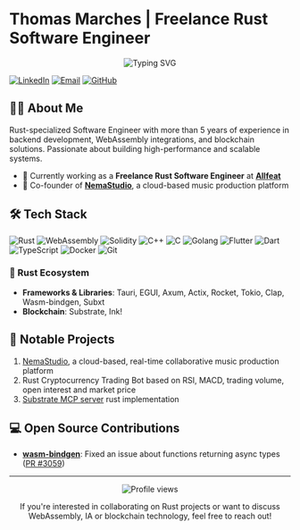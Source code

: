 # Thomas Marches | Freelance Rust Software Engineer

<div align="center">
  <img src="https://readme-typing-svg.herokuapp.com?font=Fira+Code&size=25&duration=3000&pause=1000&color=F75C7E&center=true&vCenter=true&width=435&lines=Rust+Software+Engineer;Blockchain+Developer;WebAssembly+Enthusiast;Open+Source+Contributor" alt="Typing SVG" />
</div>

[![LinkedIn](https://img.shields.io/badge/LinkedIn-0077B5?style=for-the-badge&logo=linkedin&logoColor=white)](https://www.linkedin.com/in/thomas-marches/)
[![Email](https://img.shields.io/badge/Email-D14836?style=for-the-badge&logo=gmail&logoColor=white)](mailto:thomasmarchespro@gmail.com)
[![GitHub](https://img.shields.io/badge/GitHub-100000?style=for-the-badge&logo=github&logoColor=white)](https://github.com/ThomasMarches)

## 👨‍💻 About Me

Rust-specialized Software Engineer with more than 5 years of experience in backend development, WebAssembly integrations, and blockchain solutions. Passionate about building high-performance and scalable systems.

- 🔭 Currently working as a **Freelance Rust Software Engineer** at **[Allfeat](http://github.com/Allfeat)**
- 🚀 Co-founder of **[NemaStudio](https://nemastudio.app/)**, a cloud-based music production platform

## 🛠️ Tech Stack

![Rust](https://img.shields.io/badge/Rust-000000?style=for-the-badge&logo=rust&logoColor=white)
![WebAssembly](https://img.shields.io/badge/WebAssembly-654FF0?style=for-the-badge&logo=webassembly&logoColor=white)
![Solidity](https://img.shields.io/badge/Solidity-e6e6e6?style=for-the-badge&logo=solidity&logoColor=black)
![C++](https://img.shields.io/badge/C%2B%2B-00599C?style=for-the-badge&logo=c%2B%2B&logoColor=white)
![C](https://img.shields.io/badge/C-00599C?style=for-the-badge&logo=c&logoColor=white)
![Golang](https://img.shields.io/badge/Go-00ADD8?style=for-the-badge&logo=go&logoColor=white)
![Flutter](https://img.shields.io/badge/Flutter-02569B?style=for-the-badge&logo=flutter&logoColor=white)
![Dart](https://img.shields.io/badge/Dart-0175C2?style=for-the-badge&logo=dart&logoColor=white)
![TypeScript](https://img.shields.io/badge/TypeScript-007ACC?style=for-the-badge&logo=typescript&logoColor=white)
![Docker](https://img.shields.io/badge/Docker-2CA5E0?style=for-the-badge&logo=docker&logoColor=white)
![Git](https://img.shields.io/badge/Git-F05032?style=for-the-badge&logo=git&logoColor=white)

### 🦀 Rust Ecosystem

- **Frameworks & Libraries**: Tauri, EGUI, Axum, Actix, Rocket, Tokio, Clap, Wasm-bindgen, Subxt
- **Blockchain**: Substrate, Ink!

## 🚀 Notable Projects

1. [NemaStudio](https://nemastudio.app/), a cloud-based, real-time collaborative music production platform
2. Rust Cryptocurrency Trading Bot based on RSI, MACD, trading volume, open interest and market price
3. [Substrate MCP server](https://github.com/ThomasMarches/substrate-mcp-rs) rust implementation

## 💻 Open Source Contributions

- **[wasm-bindgen](https://github.com/rustwasm/wasm-bindgen)**: Fixed an issue about functions returning async types ([PR #3059](https://github.com/rustwasm/wasm-bindgen/pull/3059))

---

<div align="center">
  <img src="https://komarev.com/ghpvc/?username=ThomasMarches&color=blueviolet" alt="Profile views"/>
  <p>If you're interested in collaborating on Rust projects or want to discuss WebAssembly, IA or blockchain technology, feel free to reach out!</p>
</div>
